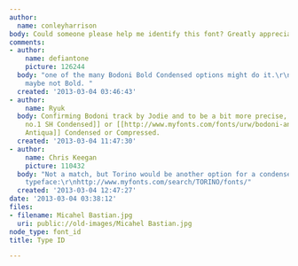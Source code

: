 ```yaml
---
author:
  name: conleyharrison
body: Could someone please help me identify this font? Greatly appreciated, thanks!
comments:
- author:
    name: defiantone
    picture: 126244
  body: "one of the many Bodoni Bold Condensed options might do it.\r\n\r\nedit: or
    maybe not Bold. "
  created: '2013-03-04 03:46:43'
- author:
    name: Ryuk
  body: Confirming Bodoni track by Jodie and to be a bit more precise, possibly [[http://www.myfonts.com/fonts/efscangraphic/bodoni-no-1-sh|Bodoni
    no.1 SH Condensed]] or [[http://www.myfonts.com/fonts/urw/bodoni-antiqua|Bodoni
    Antiqua]] Condensed or Compressed.
  created: '2013-03-04 11:47:30'
- author:
    name: Chris Keegan
    picture: 110432
  body: "Not a match, but Torino would be another option for a condensed Bodoni-esque
    typeface:\r\nhttp://www.myfonts.com/search/TORINO/fonts/"
  created: '2013-03-04 12:47:27'
date: '2013-03-04 03:38:12'
files:
- filename: Micahel Bastian.jpg
  uri: public://old-images/Micahel Bastian.jpg
node_type: font_id
title: Type ID

---
```

